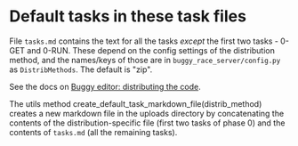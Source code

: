 # Default tasks in these task files

File `tasks.md` contains the text for all the tasks _except_ the first
two tasks - 0-GET and 0-RUN. These depend on the config settings of the
distribution method, and the names/keys of those are in
`buggy_race_server/config.py` as `DistribMethods`.
The default is "zip".

See the docs on
[Buggy editor: distributing the code](http://localhost:4000/docs/buggy-editor/distributing-the-code).

The utils method create_default_task_markdown_file(distrib_method)
creates a new markdown file in the uploads directory by concatenating
the contents of the distribution-specific file (first two tasks of
phase 0) and the contents of `tasks.md` (all the remaining tasks).

